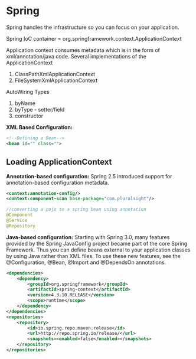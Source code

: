 # Spring 
Spring handles the infrastructure so you can focus on your application.

Spring IoC container = org.springframework.context.ApplicationContext

Application context consumes metadata which is in the form of xml/annotation/java code. Several implementations of the ApplicationContext
1. ClassPathXmlApplicationContext
2. FileSystemXmlApplicationContext

AutoWiring Types
1. byName
2. byType - setter/field
3. constructor

**XML Based Configuration:**
```xml
<!--Defining a Bean-->
<bean id="" class="">
```

## Loading ApplicationContext

**Annotation-based configuration:** Spring 2.5 introduced support for annotation-based configuration metadata.

```xml
<context:annotation-config/>
<context:component-scan base-package="com.pluralsight"/>
```

```java
//converting a pojo to a spring bean using annotation
@Component
@Service
@Repository
```


**Java-based configuration:** Starting with Spring 3.0, many features provided by the Spring JavaConfig project became part of the core Spring Framework. Thus you can define beans external to your application classes by using Java rather than XML files. To use these new features, see the @Configuration, @Bean, @Import and @DependsOn annotations.

```xml
<dependencies>
    <dependency>
        <groupId>org.springframework</groupId>
        <artifactId>spring-context</artifactId>
        <version>4.3.10.RELEASE</version>
        <scope>runtime</scope>
    </dependency>
</dependencies>
<repositories>
    <repository>
        <id>io.spring.repo.maven.release</id>
        <url>http://repo.spring.io/release/</url>
        <snapshots><enabled>false</enabled></snapshots>
    </repository>
</repositories>
```


